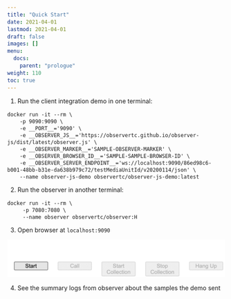 ```yaml
---
title: "Quick Start"
date: 2021-04-01
lastmod: 2021-04-01
draft: false
images: []
menu:
  docs:
    parent: "prologue"
weight: 110
toc: true
---
```


1. Run the client integration demo in one terminal:

```shell
docker run -it --rm \
    -p 9090:9090 \
    -e __PORT__='9090' \
    -e __OBSERVER_JS__='https://observertc.github.io/observer-js/dist/latest/observer.js' \
    -e __OBSERVER_MARKER__='SAMPLE-OBSERVER-MARKER' \
    -e __OBSERVER_BROWSER_ID__='SAMPLE-SAMPLE-BROWSER-ID' \
    -e __OBSERVER_SERVER_ENDPOINT__='ws://localhost:9090/86ed98c6-b001-48bb-b31e-da638b979c72/testMediaUnitId/v20200114/json' \
    --name observer-js-demo observertc/observer-js-demo:latest
```

2. Run the observer in another terminal:

```shell
docker run -it --rm \
     -p 7080:7080 \
     --name observer observertc/observer:H
```

3. Open browser at `localhost:9090`

![start the demo](quickstart.gif "Start The Demo")

4. See the summary logs from observer about the samples the demo sent
